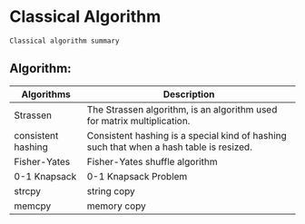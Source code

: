 # Classical Algorithm
    Classical algorithm summary

## Algorithm:

|    Algorithms      |  Description  |
| -----------------  | ------------- |
|     Strassen       | The Strassen algorithm, is an algorithm used for matrix multiplication.  |
| consistent hashing | Consistent hashing is a special kind of hashing such that when a hash table is resized. |
|    Fisher-Yates    | Fisher-Yates shuffle algorithm |
|    0-1 Knapsack    |  0-1 Knapsack Problem |
|      strcpy        | string copy |
|      memcpy        | memory copy |
